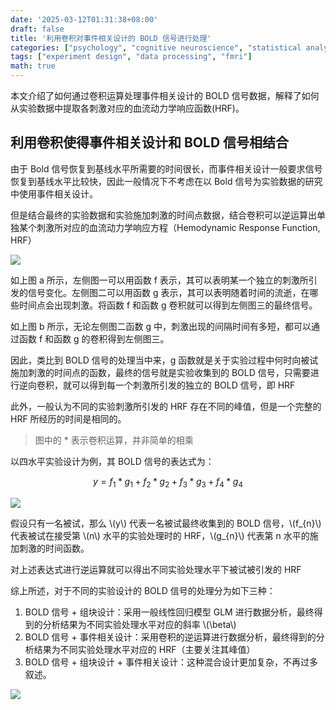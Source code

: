 ```yaml
---
date: '2025-03-12T01:31:38+08:00'
draft: false
title: '利用卷积对事件相关设计的 BOLD 信号进行处理'
categories: ["psychology", "cognitive neuroscience", "statistical analysis"]
tags: ["experiment design", "data processing", "fmri"]
math: true
---
```


本文介绍了如何通过卷积运算处理事件相关设计的 BOLD 信号数据，解释了如何从实验数据中提取各刺激对应的血流动力学响应函数(HRF)。

<!--more-->

## 利用卷积使得事件相关设计和 BOLD 信号相结合

由于 Bold 信号恢复到基线水平所需要的时间很长，而事件相关设计一般要求信号恢复到基线水平比较快，因此一般情况下不考虑在以 Bold 信号为实验数据的研究中使用事件相关设计。

但是结合最终的实验数据和实验施加刺激的时间点数据，结合卷积可以逆运算出单独某个刺激所对应的血流动力学响应方程（Hemodynamic Response Function, HRF）

![](https://s3.bitiful.net/myblogresourcebucket/docs/1741698898233.png)

如上图 a 所示，左侧图一可以用函数 f 表示，其可以表明某一个独立的刺激所引发的信号变化。左侧图二可以用函数 g 表示，其可以表明随着时间的流逝，在哪些时间点会出现刺激。将函数 f 和函数 g 卷积就可以得到左侧图三的最终信号。

如上图 b 所示，无论左侧图二函数 g 中，刺激出现的间隔时间有多短，都可以通过函数 f 和函数 g 的卷积得到左侧图三。

因此，类比到 BOLD 信号的处理当中来，g 函数就是关于实验过程中何时向被试施加刺激的时间点的函数，最终的信号就是实验收集到的 BOLD 信号，只需要进行逆向卷积，就可以得到每一个刺激所引发的独立的 BOLD 信号，即 HRF

此外，一般认为不同的实验刺激所引发的 HRF 存在不同的峰值，但是一个完整的 HRF 所经历的时间是相同的。

> 图中的 * 表示卷积运算，并非简单的相乘

以四水平实验设计为例，其 BOLD 信号的表达式为：

$$y=f_{1}*g_{1}+f_{2}*g_{2}+f_{3}*g_{3}+f_{4}*g_{4}$$

![](https://s3.bitiful.net/myblogresourcebucket/docs/1741700547273.png)

假设只有一名被试，那么 \\(y\\)  代表一名被试最终收集到的 BOLD 信号，\\(f_{n}\\)  代表被试在接受第 \\(n\\)  水平的实验处理时的 HRF，\\(g_{n}\\)  代表第 n 水平的施加刺激的时间函数。

对上述表达式进行逆运算就可以得出不同实验处理水平下被试被引发的 HRF 

综上所述，对于不同的实验设计的 BOLD 信号的处理分为如下三种：

1. BOLD 信号 + 组块设计：采用一般线性回归模型 GLM 进行数据分析，最终得到的分析结果为不同实验处理水平对应的斜率 \\(\beta\\) 
2. BOLD 信号 + 事件相关设计：采用卷积的逆运算进行数据分析，最终得到的分析结果为不同实验处理水平对应的 HRF（主要关注其峰值）
3. BOLD 信号 + 组块设计 + 事件相关设计：这种混合设计更加复杂，不再过多叙述。

![](https://s3.bitiful.net/myblogresourcebucket/docs/1741700790515.png)

